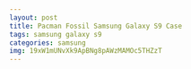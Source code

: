 ```yaml
---
layout: post
title: Pacman Fossil Samsung Galaxy S9 Case
tags: samsung galaxy s9
categories: samsung
img: 19xW1mUNvXk9ApBNg8pAWzMAMOc5THZzT
---
```

